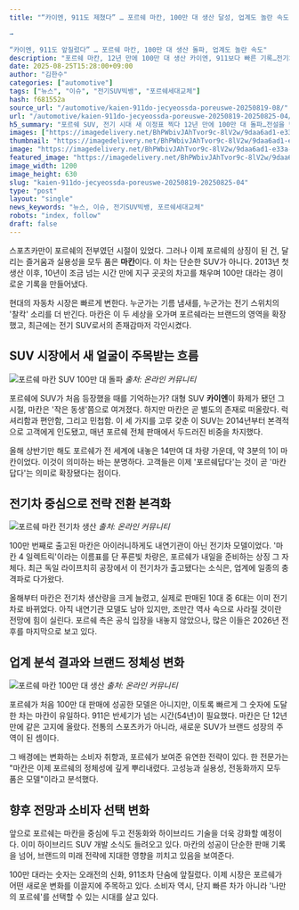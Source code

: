 ```yaml
---
title: "“카이엔, 911도 제쳤다” … 포르쉐 마칸, 100만 대 생산 달성, 업계도 놀란 속도

→

“카이엔, 911도 앞질렀다” … 포르쉐 마칸, 100만 대 생산 돌파, 업계도 놀란 속도"
description: "포르쉐 마칸, 12년 만에 100만 대 생산 카이엔, 911보다 빠른 기록…전기차 전환 가속 ..."
date: 2025-08-25T15:28:00+09:00
author: "김한수"
categories: ["automotive"]
tags: ["뉴스", "이슈", "전기SUV빅뱅", "포르쉐세대교체"]
hash: f681552a
source_url: "/automotive/kaien-911do-jecyeossda-poreuswe-20250819-08/"
url: "/automotive/kaien-911do-jecyeossda-poreuswe-20250819-20250825-04/"
h5_summary: "포르쉐 SUV, 전기 시대 새 이정표 찍다 12년 만에 100만 대 돌파…전설을 넘어 혁신으로"
images: ["https://imagedelivery.net/BhPWbivJAhTvor9c-8lV2w/9daa6ad1-e33a-400f-92e9-dc8ad0b6e600/public", "https://imagedelivery.net/BhPWbivJAhTvor9c-8lV2w/8c7c452b-f505-4940-8d9f-1f67616fb300/public", "https://imagedelivery.net/BhPWbivJAhTvor9c-8lV2w/3dfa7ccb-8452-4d59-5992-b342249e6300/public", "https://imagedelivery.net/BhPWbivJAhTvor9c-8lV2w/126a1d22-82c7-404c-8a45-2aadb3411d00/public"]
thumbnail: "https://imagedelivery.net/BhPWbivJAhTvor9c-8lV2w/9daa6ad1-e33a-400f-92e9-dc8ad0b6e600/public"
image: "https://imagedelivery.net/BhPWbivJAhTvor9c-8lV2w/9daa6ad1-e33a-400f-92e9-dc8ad0b6e600/public"
featured_image: "https://imagedelivery.net/BhPWbivJAhTvor9c-8lV2w/9daa6ad1-e33a-400f-92e9-dc8ad0b6e600/public"
image_width: 1200
image_height: 630
slug: "kaien-911do-jecyeossda-poreuswe-20250819-20250825-04"
type: "post"
layout: "single"
news_keywords: "뉴스, 이슈, 전기SUV빅뱅, 포르쉐세대교체"
robots: "index, follow"
draft: false
---
```


스포츠카만이 포르쉐의 전부였던 시절이 있었다. 그러나 이제 포르쉐의 상징이 된 건, 달리는 즐거움과 실용성을 모두 품은 **마칸**이다. 이 차는 단순한 SUV가 아니다. 2013년 첫 생산 이후, 10년이 조금 넘는 시간 만에 지구 곳곳의 차고를 채우며 100만 대라는 경이로운 기록을 만들어냈다.

현대의 자동차 시장은 빠르게 변한다. 누군가는 기름 냄새를, 누군가는 전기 스위치의 '찰칵' 소리를 더 반긴다. 마칸은 이 두 세상을 오가며 포르쉐라는 브랜드의 영역을 확장했고, 최근에는 전기 SUV로서의 존재감마저 각인시켰다.

## SUV 시장에서 새 얼굴이 주목받는 흐름

![포르쉐 마칸 SUV 100만 대 돌파](https://imagedelivery.net/BhPWbivJAhTvor9c-8lV2w/8c7c452b-f505-4940-8d9f-1f67616fb300/public)
*출처: 온라인 커뮤니티*


포르쉐에 SUV가 처음 등장했을 때를 기억하는가? 대형 SUV **카이엔**이 화제가 됐던 그 시절, 마칸은 '작은 동생'쯤으로 여겨졌다. 하지만 마칸은 곧 별도의 존재로 떠올랐다. 럭셔리함과 편안함, 그리고 민첩함. 이 세 가지를 고루 갖춘 이 SUV는 2014년부터 본격적으로 고객에게 인도됐고, 매년 포르쉐 전체 판매에서 두드러진 비중을 차지했다.

올해 상반기만 해도 포르쉐가 전 세계에 내놓은 14만여 대 차량 가운데, 약 3분의 1이 마칸이었다. 이것이 의미하는 바는 분명하다. 고객들은 이제 '포르쉐답다'는 것이 곧 '마칸답다'는 의미로 확장됐다는 점이다.

## 전기차 중심으로 전략 전환 본격화

![포르쉐 마칸 전기차 생산](https://imagedelivery.net/BhPWbivJAhTvor9c-8lV2w/126a1d22-82c7-404c-8a45-2aadb3411d00/public)
*출처: 온라인 커뮤니티*


100만 번째로 출고된 마칸은 아이러니하게도 내연기관이 아닌 전기차 모델이었다. '마칸 4 일렉트릭'이라는 이름표를 단 푸른빛 차량은, 포르쉐가 내일을 준비하는 상징 그 자체다. 최근 독일 라이프치히 공장에서 이 전기차가 출고됐다는 소식은, 업계에 일종의 충격파로 다가왔다.

올해부터 마칸은 전기차 생산량을 크게 늘렸고, 실제로 판매된 10대 중 6대는 이미 전기차로 바뀌었다. 아직 내연기관 모델도 남아 있지만, 조만간 역사 속으로 사라질 것이란 전망에 힘이 실린다. 포르쉐 측은 공식 입장을 내놓지 않았으나, 많은 이들은 2026년 전후를 마지막으로 보고 있다.

## 업계 분석 결과와 브랜드 정체성 변화

![포르쉐 마칸 100만 대 생산](https://imagedelivery.net/BhPWbivJAhTvor9c-8lV2w/3dfa7ccb-8452-4d59-5992-b342249e6300/public)
*출처: 온라인 커뮤니티*


포르쉐가 처음 100만 대 판매에 성공한 모델은 아니지만, 이토록 빠르게 그 숫자에 도달한 차는 마칸이 유일하다. 911은 반세기가 넘는 시간(54년)이 필요했다. 마칸은 단 12년 만에 같은 고지에 올랐다. 전통의 스포츠카가 아니라, 새로운 SUV가 브랜드 성장의 주역이 된 셈이다.

그 배경에는 변화하는 소비자 취향과, 포르쉐가 보여준 유연한 전략이 있다. 한 전문가는 "마칸은 이제 포르쉐의 정체성에 깊게 뿌리내렸다. 고성능과 실용성, 전동화까지 모두 품은 모델"이라고 분석했다.

## 향후 전망과 소비자 선택 변화

앞으로 포르쉐는 마칸을 중심에 두고 전동화와 하이브리드 기술을 더욱 강화할 예정이다. 이미 하이브리드 SUV 개발 소식도 들려오고 있다. 마칸의 성공이 단순한 판매 기록을 넘어, 브랜드의 미래 전략에 지대한 영향을 끼치고 있음을 보여준다.

100만 대라는 숫자는 오래전의 신화, 911조차 단숨에 앞질렀다. 이제 시장은 포르쉐가 어떤 새로운 변화를 이끌지에 주목하고 있다. 소비자 역시, 단지 빠른 차가 아니라 '나만의 포르쉐'를 선택할 수 있는 시대를 살고 있다.
